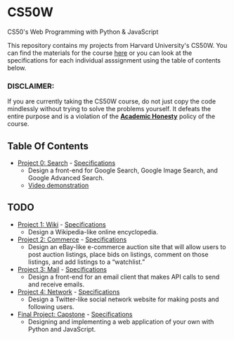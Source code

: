 # CS50W
CS50's Web Programming with Python &amp; JavaScript

This repository contains my projects from Harvard University's CS50W. You can find the materials for the course <a href="https://cs50.harvard.edu/web/2020/" target="_blank">here</a>
or you can look at the specifications for each individual asssignment using the table of contents below.

### DISCLAIMER:
If you are currently taking the CS50W course, do not just copy the code mindlessly without trying to solve the problems yourself. It defeats the entire purpose and is a violation of the [**Academic Honesty**](https://docs.cs50.net/2016/fall/syllabus/cs50.html#academic-honesty) policy of the course.

## Table Of Contents

- [Project 0: Search](/search/) - <a href='https://cs50.harvard.edu/web/2020/projects/0/search/' target='_blank'> Specifications</a>
  * Design a front-end for Google Search, Google Image Search, and Google Advanced Search.
  * [Video demonstration](https://www.youtube.com/watch?v=kCJ2XK7BQ_s)
  
## TODO
  
- [Project 1: Wiki]() - <a href='https://cs50.harvard.edu/web/2020/projects/1/wiki/#:~:text=Design%20a%20Wikipedia-like%20online%20encyclopedia.' target='_blank'> Specifications</a> 
  * Design a Wikipedia-like online encyclopedia.
- [Project 2: Commerce]() - <a href='https://cs50.harvard.edu/web/2020/projects/2/commerce/' target='_blank'> Specifications</a> 
  * Design an eBay-like e-commerce auction site that will allow users to post auction listings, place bids on listings, comment on those listings, and add listings to a “watchlist.”
- [Project 3: Mail]() - <a href='https://cs50.harvard.edu/web/2020/projects/3/mail/' target='_blank'> Specifications</a> 
  * Design a front-end for an email client that makes API calls to send and receive emails.
- [Project 4: Network]() - <a href='https://cs50.harvard.edu/web/2020/projects/4/network/' target='_blank'> Specifications</a>
  * Design a Twitter-like social network website for making posts and following users.
- [Final Project: Capstone]() - <a href='https://cs50.harvard.edu/web/2020/projects/final/capstone/' target='_blank'> Specifications</a>
  * Designing and implementing a web application of your own with Python and JavaScript.
